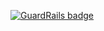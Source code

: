 
[![GuardRails badge](https://badges.production.guardrails.io/moul/ghfinger.svg)](https://www.guardrails.io)
